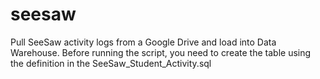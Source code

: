 # seesaw
Pull SeeSaw activity logs from a Google Drive and load into Data Warehouse.
Before running the script, you need to create the table using the definition in the SeeSaw_Student_Activity.sql
